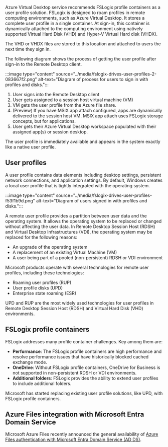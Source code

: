 Azure Virtual Desktop service recommends FSLogix profile containers as a user profile solution. FSLogix is designed to roam profiles in remote computing environments, such as Azure Virtual Desktop. It stores a complete user profile in a single container. At sign-in, this container is dynamically attached to the computing environment using natively supported Virtual Hard Disk (VHD) and Hyper-V Virtual Hard disk (VHDX).

The VHD or VHDX files are stored to this location and attached to users the next time they sign in.

The following diagram shows the process of getting the user profile after sign-in to the Remote Desktop client.

:::image type="content" source="../media/fslogix-drives-user-profiles-2-083667f2.png" alt-text="Diagram of process for users to sign in with profiles and disks.":::


1.  User signs into the Remote Desktop client
2.  User gets assigned to a session host virtual machine (VM)
3.  VM gets the user profile from the Azure file share.
4.  (Preview) If you have MSIX app attach configured, apps are dynamically delivered to the session host VM. MSIX app attach uses FSLogix storage concepts, but for applications.
5.  User gets their Azure Virtual Desktop workspace populated with their assigned app(s) or session desktop.

The user profile is immediately available and appears in the system exactly like a native user profile.

## User profiles

A user profile contains data elements including desktop settings, persistent network connections, and application settings. By default, Windows creates a local user profile that is tightly integrated with the operating system.

:::image type="content" source="../media/fslogix-drives-user-profiles-f53f1b9d.png" alt-text="Diagram of users signed in with profiles and disks.":::


A remote user profile provides a partition between user data and the operating system. It allows the operating system to be replaced or changed without affecting the user data. In Remote Desktop Session Host (RDSH) and Virtual Desktop Infrastructures (VDI), the operating system may be replaced for the following reasons:

 -  An upgrade of the operating system
 -  A replacement of an existing Virtual Machine (VM)
 -  A user being part of a pooled (non-persistent) RDSH or VDI environment

Microsoft products operate with several technologies for remote user profiles, including these technologies:

 -  Roaming user profiles (RUP)
 -  User profile disks (UPD)
 -  Enterprise state roaming (ESR)

UPD and RUP are the most widely used technologies for user profiles in Remote Desktop Session Host (RDSH) and Virtual Hard Disk (VHD) environments.

## FSLogix profile containers

FSLogix addresses many profile container challenges. Key among them are:

 -  **Performance**: The FSLogix profile containers are high performance and resolve performance issues that have historically blocked cached exchange mode.
 -  **OneDrive**: Without FSLogix profile containers, OneDrive for Business is not supported in non-persistent RDSH or VDI environments.
 -  **Additional folders**: FSLogix provides the ability to extend user profiles to include additional folders.

Microsoft has started replacing existing user profile solutions, like UPD, with FSLogix profile containers.

<a name='azure-files-integration-with-azure-active-directory-domain-service'></a>

## Azure Files integration with Microsoft Entra Domain Service

Microsoft Azure Files recently announced the general availability of [Azure Files authentication with Microsoft Entra Domain Service (AD DS)](/azure/storage/files/storage-files-active-directory-overview).

